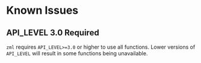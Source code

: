 # Known Issues

## API_LEVEL 3.0 Required

`zml` requires `API_LEVEL>=3.0` or higher to use all functions. Lower versions of `API_LEVEL` will result in some functions being unavailable.